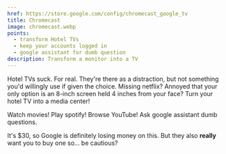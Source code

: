 ```yaml
---
href: https://store.google.com/config/chromecast_google_tv
title: Chromecast
image: chromecast.webp
points:
  - transform Hotel TVs
  - keep your accounts logged in
  - google assistant for dumb question
description: Transform a monitor into a TV
---
```


Hotel TVs suck. For real. They're there as a distraction, but not something you'd willingly use if given the choice. Missing netflix? Annoyed that your only option is an 8-inch screen held 4 inches from your face? Turn your hotel TV into a media center!

Watch movies! Play spotify! Browse YouTube! Ask google assistant dumb questions.

It's $30, so Google is definitely losing money on this. But they also **really** want you to buy one so... be cautious?
